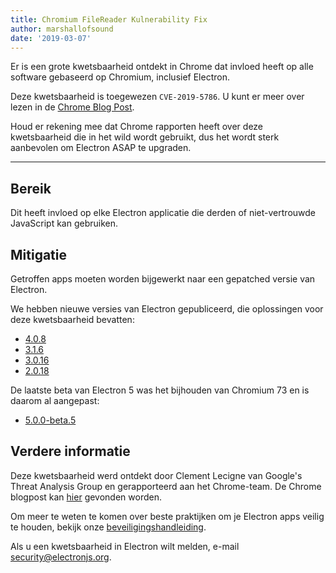 ```yaml
---
title: Chromium FileReader Kulnerability Fix
author: marshallofsound
date: '2019-03-07'
---
```


Er is een grote kwetsbaarheid ontdekt in Chrome dat invloed heeft op alle software gebaseerd op Chromium, inclusief Electron.

Deze kwetsbaarheid is toegewezen `CVE-2019-5786`.  U kunt er meer over lezen in de [Chrome Blog Post](https://chromereleases.googleblog.com/2019/03/stable-channel-update-for-desktop.html).

Houd er rekening mee dat Chrome rapporten heeft over deze kwetsbaarheid die in het wild wordt gebruikt, dus het wordt sterk aanbevolen om Electron ASAP te upgraden.

---

## Bereik

Dit heeft invloed op elke Electron applicatie die derden of niet-vertrouwde JavaScript kan gebruiken.

## Mitigatie

Getroffen apps moeten worden bijgewerkt naar een gepatched versie van Electron.

We hebben nieuwe versies van Electron gepubliceerd, die oplossingen voor deze kwetsbaarheid bevatten:
  * [4.0.8](https://github.com/electron/electron/releases/tag/v4.0.8)
  * [3.1.6](https://github.com/electron/electron/releases/tag/v3.1.6)
  * [3.0.16](https://github.com/electron/electron/releases/tag/v3.0.16)
  * [2.0.18](https://github.com/electron/electron/releases/tag/v2.0.18)

De laatste beta van Electron 5 was het bijhouden van Chromium 73 en is daarom al aangepast:
  * [5.0.0-beta.5](https://github.com/electron/electron/releases/tag/v5.0.0-beta.5)

## Verdere informatie

Deze kwetsbaarheid werd ontdekt door Clement Lecigne van Google's Threat Analysis Group en gerapporteerd aan het Chrome-team.  De Chrome blogpost kan [hier](https://chromereleases.googleblog.com/2019/03/stable-channel-update-for-desktop.html) gevonden worden.

Om meer te weten te komen over beste praktijken om je Electron apps veilig te houden, bekijk onze [beveiligingshandleiding](https://electronjs.org/docs/tutorial/security).

Als u een kwetsbaarheid in Electron wilt melden, e-mail security@electronjs.org.
